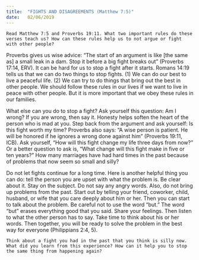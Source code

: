 ```yaml
---
title:  "FIGHTS AND DISAGREEMENTS (Matthew 7:5)"
date:   02/06/2019
---
```




`Read Matthew 7:5 and Proverbs 19:11. What two important rules do these verses teach us? How can these rules help us to not argue or fight with other people?`

Proverbs gives us wise advice: “The start of an argument is like [the same as] a small leak in a dam. Stop it before a big fight breaks out” (Proverbs 17:14, ERV). It can be hard for us to stop a fight after it starts. Romans 14:19 tells us that we can do two things to stop fights. (1) We can do our best to live a peaceful life. (2) We can try to do things that bring out the best in other people. We should follow these rules in our lives if we want to live in peace with other people. But it is more important that we obey these rules in our families. 

What else can you do to stop a fight? Ask yourself this question: Am I wrong? If you are wrong, then say it. Honesty helps soften the heart of the person who is mad at you. Step back from the argument and ask yourself: Is this fight worth my time? Proverbs also says: “A wise person is patient. He will be honored if he ignores a wrong done against him” (Proverbs 19:11, ICB). Ask yourself, “How will this fight change my life three days from now?” Or a better question to ask is, “What change will this fight make in five or ten years?” How many marriages have had hard times in the past because of problems that now seem so small and silly?

Do not let fights continue for a long time. Here is another helpful thing you can do: tell the person you are upset with what the problem is. Be clear about it. Stay on the subject. Do not say any angry words. Also, do not bring up problems from the past. Start out by telling your friend, coworker, child, husband, or wife that you care deeply about him or her. Then you can start to talk about the problem. Be careful not to use the word “but.” The word “but” erases everything good that you said. Share your feelings. Then listen to what the other person has to say. Take time to think about his or her words. Then together, you will be ready to solve the problem in the best way for everyone (Philippians 2:4, 5).

`Think about a fight you had in the past that you think is silly now. What did you learn from this experience? How can it help you to stop the same thing from happening again?`